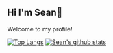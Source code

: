 ## Hi I'm Sean👋
Welcome to my profile!

[![Top Langs](https://github-readme-stats.vercel.app/api/top-langs/?username=cnfgsean&langs_count=3)](https://github.com/anuraghazra/github-readme-stats) [![Sean's github stats](https://github-readme-stats.vercel.app/api?username=cnfgsean&count_private=true&show_icons=true&theme=default&hide_rank=false)](https://github.com/anuraghazra/github-readme-stats)

